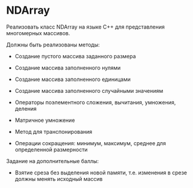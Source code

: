 # NDArray
Реализовать класс NDArray на языке C++ для представления многомерных массивов.



Должны быть реализованы методы:

* Создание пустого массива заданного размера

* Создание массива заполненного нулями

* Создание массива заполненного единицами

* Создание массива заполненного случайными значениям

* Операторы поэлементного сложения, вычитания, умножения, деления

* Матричное умножение

* Метод для транспонирования

* Операции сокращения: минимум, максимум, среднее для определенной размерности



Задание на дополнительные баллы:


* Взятие среза без выделения новой памяти, т.е. изменения в срезе должны менять исходный массив
